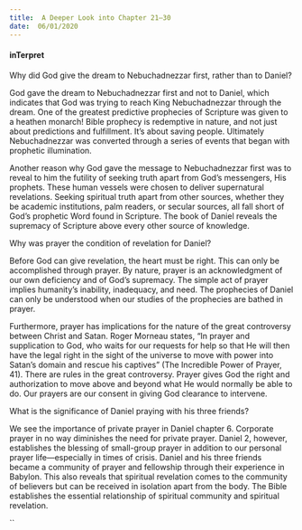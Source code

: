 ```yaml
---
title:  A Deeper Look into Chapter 21–30
date:  06/01/2020
---
```


#### inTerpret

Why did God give the dream to Nebuchadnezzar first, rather than to Daniel?

God gave the dream to Nebuchadnezzar first and not to Daniel, which indicates that God was trying to reach King Nebuchadnezzar through the dream. One of the greatest predictive prophecies of Scripture was given to a heathen monarch! Bible prophecy is redemptive in nature, and not just about predictions and fulfillment. It’s about saving people. Ultimately Nebuchadnezzar was converted through a series of events that began with prophetic illumination.

Another reason why God gave the message to Nebuchadnezzar first was to reveal to him the futility of seeking truth apart from God’s messengers, His prophets. These human vessels were chosen to deliver supernatural revelations. Seeking spiritual truth apart from other sources, whether they be academic institutions, palm readers, or secular sources, all fall short of God’s prophetic Word found in Scripture. The book of Daniel reveals the supremacy of Scripture above every other source of knowledge.

Why was prayer the condition of revelation for Daniel?

Before God can give revelation, the heart must be right. This can only be accomplished through prayer. By nature, prayer is an acknowledgment of our own deficiency and of God’s supremacy. The simple act of prayer implies humanity’s inability, inadequacy, and need. The prophecies of Daniel can only be understood when our studies of the prophecies are bathed in prayer.

Furthermore, prayer has implications for the nature of the great controversy between Christ and Satan. Roger Morneau states, “In prayer and supplication to God, who waits for our requests for help so that He will then have the legal right in the sight of the universe to move with power into Satan’s domain and rescue his captives” (The Incredible Power of Prayer, 41). There are rules in the great controversy. Prayer gives God the right and authorization to move above and beyond what He would normally be able to do. Our prayers are our consent in giving God clearance to intervene.

What is the significance of Daniel praying with his three friends?

We see the importance of private prayer in Daniel chapter 6. Corporate prayer in no way diminishes the need for private prayer. Daniel 2, however, establishes the blessing of small-group prayer in addition to our personal prayer life—especially in times of crisis. Daniel and his three friends became a community of prayer and fellowship through their experience in Babylon. This also reveals that spiritual revelation comes to the community of believers but can be received in isolation apart from the body. The Bible establishes the essential relationship of spiritual community and spiritual revelation.

``
